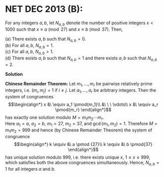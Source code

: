 # **NET DEC 2013 (B):** 

For any integers $a, b$, let $N_{a,b}$ denote the
number of positive integers $x < 1000$ such that $x \equiv a \pmod {27}$
and $x \equiv b \pmod{37}$. Then,

(a) There exists $a,b$ such that $N_{a,b} =0$.<br>
(b) For all $a,b$, $N_{a,b} = 1$.<br>
(c) For all $a,b$, $N_{a,b} > 1$.<br>
(d) There exists $a, b$ such that $N_{a,b} =1$ and there exists $a,b$ such that $N_{a,b}=2$.<br>

**Solution**

**Chinese Remainder Theorem:** Let $m_1,\ldots,m_r$ be pairwise
relatively prime integers, i.e. $(m_i,m_j)=1$ if $i \neq j$. Let
$a_1,\ldots,a_r$ be arbitrary integers. Then the system of congruences
$$\begin{align*}
x &\ \equiv a_1 \pmod{m_1}\\
&\ \ \ \vdots\\
x &\ \equiv a_r \pmod{m_r}
\end{align*}$$ 
has exactly one solution modulo $M=m_1m_2\cdots m_r$.\
Here $a_1=a$, $a_2=b$, $m_1=27$, $m_2=37$, and $\gcd(m_1,m_2)=1$.
Therefore $M=m_1m_2=999$ and hence (by Chinese Remainder Theorem) the
system of congruence 
$$\begin{align*}
k \equiv &\ a \pmod {27}\\
k \equiv &\  b \pmod{37}
\end{align*}$$ 
has unique solution modulo $999$, i.e. there exists
unique $x$, $1 \le x \le 999$, which satisfies both the above
congruences simultaneously. Hence, $N_{a,b} = 1$ for all integers $a$
and $b$.


